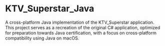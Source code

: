 # KTV_Superstar_Java
A cross-platform Java implementation of the KTV_Superstar application. This project serves as a recreation of the original C# application, optimized for preparation towards Java certification, with a focus on cross-platform compatibility using Java on macOS.
